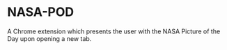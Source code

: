 # NASA-POD
A Chrome extension which presents the user with the NASA Picture of the Day upon opening a new tab.
